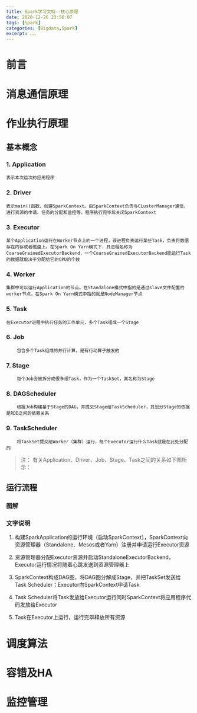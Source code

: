 ```yaml
---
title: Spark学习文档--核心原理
date: 2020-12-26 23:56:07
tags: [Spark]
categories: [Bigdata,Spark]
excerpt: 。。。
---
```


# 前言

# 消息通信原理

# 作业执行原理

## 基本概念
### 1. Application

    表示本次运次的应用程序

### 2. Driver

    表示main()函数，创建SparkContext。由SparkContext负责与CLusterManager通信，进行资源的申请、任务的分配和监控等。程序执行完毕后关闭SparkContext

### 3. Executor

    某个Application运行在Worker节点上的一个进程，该进程负责运行某些Task，负责将数据存在内存或者磁盘上。在Spark On Yarn模式下，其进程名称为CoarseGrainedExecutorBackend，一个CoarseGrainedExecutorBackend能运行Task的数据就取决于分配给它的CPU的个数

### 4. Worker

    集群中可以运行Application的节点。在Standalone模式中指的是通过slave文件配置的worker节点，在Spark On Yarn模式中指的就是NodeManager节点

### 5. Task

    在Executor进程中执行任务的工作单元，多个Task组成一个Stage

### 6. Job

```
    包含多个Task组成的并行计算，是有行动算子触发的
```

### 7. Stage

```
    每个Job会被拆分成很多组Task，作为一个TaskSet，其名称为Stage
```

### 8. DAGScheduler

```
    根据Job构建基于Stage的DAG，并提交Stage给TaskScheduler，其划分Stage的依据是RDD之间的依赖关系
```

### 9. TaskScheduler

```
    将TaskSet提交给Worker（集群）运行，每个Executor运行什么Task就是在此处分配的
```

>注：
>   有关Application、Driver、Job、Stage、Task之间的关系如下图所示：





## 运行流程

### 图解

### 文字说明
1. 构建SparkApplication的运行环境（启动SparkContext），SparkContext向资源管理器（Standalone、Mesos或者Yarn）注册并申请运行Executor资源

2. 资源管理器分配Executor资源并启动StandaloneExecutorBackend，Executor运行情况将随着心跳发送到资源管理器上

3. SparkContext构成DAG图，将DAG图分解成Stage，并把TaskSet发送给Task Scheduler；Executor向SparkContext申请Task

4. Task Scheduler将Task发放给Executor运行同时SparkContext将应用程序代码发放给Executor

5. Task在Executor上运行，运行完毕释放所有资源



# 调度算法


# 容错及HA


# 监控管理